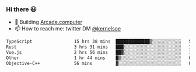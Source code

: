 ### Hi there 😃

- 🔨 Building [Arcade.computer](https://arcade.computer)
- 📫 How to reach me: twitter DM [@kernelsoe](https://twitter.com/kernelsoe)

<!--START_SECTION:waka-->

```txt
TypeScript                15 hrs 38 mins  █████████████▒░░░░░░░░░░░   53.46 %
Rust                      3 hrs 31 mins   ███░░░░░░░░░░░░░░░░░░░░░░   12.07 %
Vue.js                    2 hrs 56 mins   ██▓░░░░░░░░░░░░░░░░░░░░░░   10.07 %
Other                     1 hr 44 mins    █▒░░░░░░░░░░░░░░░░░░░░░░░   05.94 %
Objective-C++             56 mins         ▓░░░░░░░░░░░░░░░░░░░░░░░░   03.23 %
```

<!--END_SECTION:waka-->
